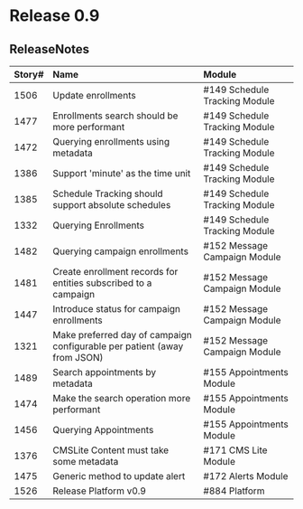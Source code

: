 # Release 0.9 #



## ReleaseNotes ##



| **Story#** | **Name** | **Module** |
|:-----------|:---------|:-----------|
|1506        |Update enrollments|#149 Schedule Tracking Module|
|1477        |Enrollments search should be more performant|#149 Schedule Tracking Module|
|1472        |Querying enrollments using metadata|#149 Schedule Tracking Module|
|1386        |Support 'minute' as the time unit|#149 Schedule Tracking Module|
|1385        |Schedule Tracking should support absolute schedules|#149 Schedule Tracking Module|
|1332        |Querying Enrollments|#149 Schedule Tracking Module|
|1482        |Querying campaign enrollments|#152 Message Campaign Module|
|1481        |Create enrollment records for entities subscribed to a campaign|#152 Message Campaign Module|
|1447        |Introduce status for campaign enrollments|#152 Message Campaign Module|
|1321        |Make preferred day of campaign configurable per patient (away from JSON)|#152 Message Campaign Module|
|1489        |Search appointments by metadata|#155 Appointments Module|
|1474        |Make the search operation more performant|#155 Appointments Module|
|1456        |Querying Appointments|#155 Appointments Module|
|1376        |CMSLite Content must take some metadata|#171 CMS Lite Module|
|1475        |Generic method to update alert|#172 Alerts Module|
|1526        |Release Platform v0.9|#884 Platform|